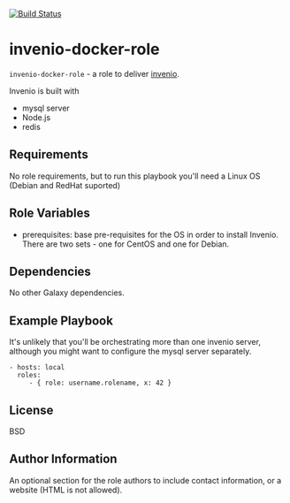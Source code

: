 [![Build Status](https://travis-ci.org/brucellino/invenio-docker-role.svg?branch=master)](https://travis-ci.org/brucellino/invenio-docker-role)

invenio-docker-role
=========

`invenio-docker-role` - a role to deliver [invenio](https://github.com/inveniosoftware/invenio).

Invenio is built with

  * mysql server
  * Node.js
  * redis


Requirements
------------

No role requirements, but to run this playbook you'll need a Linux OS (Debian and RedHat suported)

Role Variables
--------------

  * prerequisites: base pre-requisites for the OS in order to install Invenio. There are two sets - one for CentOS and one for Debian.


Dependencies
------------

No other Galaxy dependencies.

Example Playbook
----------------

It's unlikely that you'll be orchestrating more than one invenio server, although you might want to configure the mysql server separately.

    - hosts: local
      roles:
         - { role: username.rolename, x: 42 }

License
-------

BSD

Author Information
------------------

An optional section for the role authors to include contact information, or a website (HTML is not allowed).
